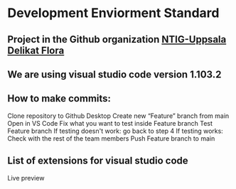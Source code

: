 # Development Enviorment Standard

## Project in the Github organization [NTIG-Uppsala Delikat Flora](https://github.com/NTIG-Uppsala/Delikat-Flora/)
## We are using visual studio code version 1.103.2 
## How to make commits:

Clone repository to Github Desktop
Create new “Feature” branch from main
Open in VS Code
Fix what you want to test inside Feature branch
Test Feature branch
If testing doesn't work: go back to step 4
If testing works: Check with the rest of the team members
Push Feature branch to main

## List of extensions for visual studio code

Live preview

